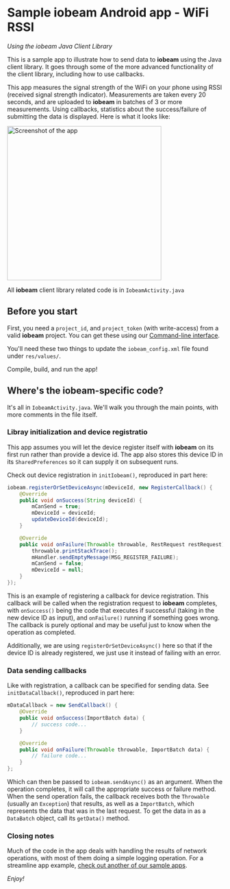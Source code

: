 # Sample iobeam Android app - WiFi RSSI
*Using the iobeam Java Client Library*

This is a sample app to illustrate how to send data to **iobeam** using the Java client library. It
goes through some of the more advanced functionality of the client library, including how to use
callbacks.

This app measures the signal strength of the WiFi on your phone using RSSI (received signal strength
indicator). Measurements are taken every 20 seconds, and are uploaded to **iobeam** in batches of
3 or more measurements. Using callbacks, statistics about the success/failure of submitting the data
is displayed. Here is what it looks like:

<img alt="Screenshot of the app" width="360" src="https://i.imgur.com/THuMzaX.png" />

All **iobeam** client library related code is in `IobeamActivity.java`

## Before you start

First, you need a `project_id`, and `project_token` (with write-access) from a valid
**iobeam** project. You can get these using
our [Command-line interface](http://github.com/iobeam/iobeam).

You'll need these two things to update the `iobeam_config.xml` file found under `res/values/`.

Compile, build, and run the app!

## Where's the iobeam-specific code?

It's all in `IobeamActivity.java`. We'll walk you through the main points, with more comments in
the file itself.

### Libray initialization and device registratio

This app assumes you will let the device register itself with **iobeam** on its first run
rather than provide a device id. The app also stores this device ID in its
`SharedPreferences` so it can supply it on subsequent runs.

Check out device registration in `initIobeam()`, reproduced in part here:
```java
iobeam.registerOrSetDeviceAsync(mDeviceId, new RegisterCallback() {
    @Override
    public void onSuccess(String deviceId) {
        mCanSend = true;
        mDeviceId = deviceId;
        updateDeviceId(deviceId);
    }

    @Override
    public void onFailure(Throwable throwable, RestRequest restRequest) {
        throwable.printStackTrace();
        mHandler.sendEmptyMessage(MSG_REGISTER_FAILURE);
        mCanSend = false;
        mDeviceId = null;
    }
});
```

This is an example of registering a callback for device registration. This callback will be called
when the registration request to **iobeam** completes, with `onSuccess()` being the code that
executes if successful (taking in the new device ID as input), and `onFailure()` running if
something goes wrong. The callback is purely optional and may be useful just to know when the
operation as completed.

Additionally, we are using `registerOrSetDeviceAsync()` here so that if the device ID is already
registered, we just use it instead of failing with an error.

### Data sending callbacks

Like with registration, a callback can be specified for sending data. See `initDataCallback()`,
reproduced in part here:
```java
mDataCallback = new SendCallback() {
    @Override
    public void onSuccess(ImportBatch data) {
        // success code...
    }

    @Override
    public void onFailure(Throwable throwable, ImportBatch data) {
        // failure code...
    }
};
```

Which can then be passed to `iobeam.sendAsync()` as an argument. When the operation completes, it
will call the appropriate success or failure method. When the send operation fails, the callback
receives both the `Throwable` (usually an `Exception`) that results, as well as a
`ImportBatch`, which represents the data that was in the last request. To get the data in as a
`DataBatch` object, call its `getData()` method.

### Closing notes

Much of the code in the app deals with handling the results of network operations, with most of them
doing a simple logging operation. For a streamline app example, [check out another of our sample
apps](https://github.com/iobeam/sample-android-battery-data).

*Enjoy!*
